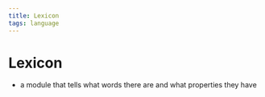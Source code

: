 ```yaml
---
title: Lexicon
tags: language
---
```


# Lexicon
- a module that tells what words there are and what properties they have 




























































